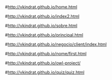 #http://vkindrat.github.io/home.html

#http://vkindrat.github.io/index2.html

#http://vkindrat.github.io/sobre.html

#http://vkindrat.github.io/principal.html

#http://vkindrat.github.io/negocio/client/index.html

#http://vkindrat.github.io/nome/first.html

#http://vkindrat.github.io/owl-project/

#http://vkindrat.github.io/quiz/quiz.html


